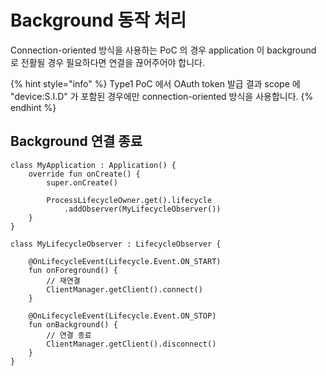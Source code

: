 # Background 동작 처리

Connection-oriented 방식을 사용하는 PoC 의 경우 application 이 background 로 전활될 경우 필요하다면 연결을 끊어주어야 합니다.

{% hint style="info" %}
Type1 PoC 에서 OAuth token 발급 결과 scope 에 "device:S.I.D" 가 포함된 경우에만 connection-oriented 방식을 사용합니다.
{% endhint %}

## Background 연결 종료

```text
class MyApplication : Application() {
    override fun onCreate() {
        super.onCreate()

        ProcessLifecycleOwner.get().lifecycle
            .addObserver(MyLifecycleObserver())
    }
}

class MyLifecycleObserver : LifecycleObserver {

    @OnLifecycleEvent(Lifecycle.Event.ON_START)
    fun onForeground() {
        // 재연결
        ClientManager.getClient().connect()
    }

    @OnLifecycleEvent(Lifecycle.Event.ON_STOP)
    fun onBackground() {
        // 연결 종료
        ClientManager.getClient().disconnect()
    }
}
```


